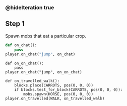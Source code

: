 ### @hideIteration true 
 
 
## Step 1
Spawn mobs that eat a particular crop. 
 
```python
def on_chat():
    pass
player.on_chat("jump", on_chat)
```

```ghost
def on_on_chat():
    pass
player.on_chat("jump", on_on_chat)
 
def on_travelled_walk():
    blocks.place(CARROTS, pos(0, 0, 0))
    if blocks.test_for_block(CARROTS, pos(0, 0, 0)):
        mobs.spawn(HORSE, pos(0, 0, 0))
player.on_travelled(WALK, on_travelled_walk)
```
